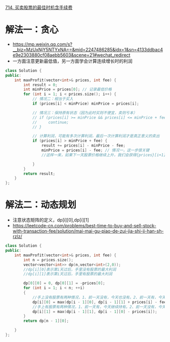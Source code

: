 [714. 买卖股票的最佳时机含手续费](https://leetcode-cn.com/problems/best-time-to-buy-and-sell-stock-with-transaction-fee/)


# 解法一：贪心
- https://mp.weixin.qq.com/s?__biz=MzUxNjY5NTYxNA==&mid=2247486285&idx=1&sn=4133ddbac4e9e2303880cf08aebb5603&scene=21#wechat_redirect
- 一方面注意更新最低值，另一方面学会计算连续增长时的利润


```C++
class Solution {
public:
    int maxProfit(vector<int>& prices, int fee) {
        int result = 0;
        int minPrice = prices[0]; // 记录最低价格
        for (int i = 1; i < prices.size(); i++) {
            // 情况二：相当于买入
            if (prices[i] < minPrice) minPrice = prices[i]; 

            // 情况三：保持原有状态（因为此时买则不便宜，卖则亏本）
            // if (prices[i] >= minPrice && prices[i] <= minPrice + fee) {
            //     continue;
            // }

            // 计算利润，可能有多次计算利润，最后一次计算利润才是真正意义的卖出
            if (prices[i] > minPrice + fee) {
                result += prices[i] - minPrice - fee; 
                minPrice = prices[i] - fee; // 情况一，这一步很关键
                //这样一来，如果下一天股票价格继续上升，我们会获得{prices}[i+1] - {prices}[i]prices[i+1]−prices[i] 的收益。

            }
        }
        return result;
    }
};
```


# 解法二：动态规划
- 注意状态矩阵的定义，dp[i][0],dp[i][1]
- https://leetcode-cn.com/problems/best-time-to-buy-and-sell-stock-with-transaction-fee/solution/mai-mai-gu-piao-de-zui-jia-shi-ji-han-sh-rzlz/
```c++
class Solution {
public:
    int maxProfit(vector<int>& prices, int fee) {
        int n = prices.size();
        vector<vector<int>> dp(n,vector<int>(2,0));
        //dp[i][0]表示第i天过后，手里没有股票的最大利润
        //dp[i][1]表示第i天过后，手里有股票的最大利润

        dp[0][0] = 0, dp[0][1] = -prices[0];
        for (int i = 1; i < n; ++i) 
        {
            //手上没有股票有两种情况，1、前一天没有，今天也没有。2、前一天有，今天卖了。
            dp[i][0] = max(dp[i - 1][0], dp[i - 1][1] + prices[i] - fee);
            //手上有股票有两种情况，1、前一天有，今天继续持有。2、前一天没有，今天买了。
            dp[i][1] = max(dp[i - 1][1], dp[i - 1][0] - prices[i]);
        }
        return dp[n - 1][0];

    }
};
```